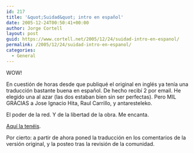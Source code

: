 ```yaml
---
id: 217
title: '&quot;Suidad&quot; intro en español'
date: 2005-12-24T00:50:41+00:00
author: Jorge Cortell
layout: post
guid: https://www.cortell.net/2005/12/24/suidad-intro-en-espanol/
permalink: /2005/12/24/suidad-intro-en-espanol/
categories:
  - General
---
```

WOW!
  
En cuestión de horas desde que publiqué el original en inglés ya tení­a una traducción bastante buena en español. De hecho recibí­ 2 por email. He elegido una al azar (las dos estaban bien sin ser perfectas). Pero MIL GRACIAS a Jose Ignacio Hita, Raul Carrillo, y antaresteleko.

El poder de la red. Y de la libertad de la obra. Me encanta.

[Aquí­ la tenéis](https://www.cortell.net/suidad/introduccion/).

Por cierto: a partir de ahora poned la traducción en los comentarios de la versión original, y la posteo tras la revisión de la comunidad.
